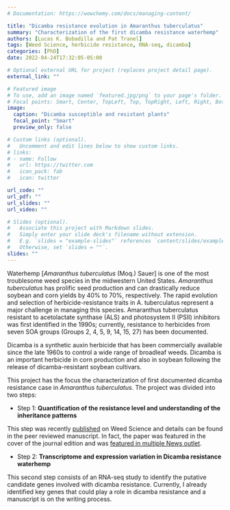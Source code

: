 ```yaml
---
# Documentation: https://wowchemy.com/docs/managing-content/

title: "Dicamba resistance evolution in Amaranthus tuberculatus"
summary: "Characterization of the first dicamba resistance waterhemp"
authors: [Lucas K. Bobadilla and Pat Tranel]
tags: [Weed Science, herbicide resistance, RNA-seq, dicamba]
categories: [PhD]
date: 2022-04-24T17:32:05-05:00

# Optional external URL for project (replaces project detail page).
external_link: ""

# Featured image
# To use, add an image named `featured.jpg/png` to your page's folder.
# Focal points: Smart, Center, TopLeft, Top, TopRight, Left, Right, BottomLeft, Bottom, BottomRight.
image: 
  caption: "Dicamba susceptible and resistant plants"
  focal_point: "Smart"
  preview_only: false

# Custom links (optional).
#   Uncomment and edit lines below to show custom links.
# links:
# - name: Follow
#   url: https://twitter.com
#   icon_pack: fab
#   icon: twitter

url_code: ""
url_pdf: ""
url_slides: ""
url_video: ""

# Slides (optional).
#   Associate this project with Markdown slides.
#   Simply enter your slide deck's filename without extension.
#   E.g. `slides = "example-slides"` references `content/slides/example-slides.md`.
#   Otherwise, set `slides = ""`.
slides: ""
---
```


  Waterhemp [*Amaranthus tuberculatus* (Moq.) Sauer] is one of the most troublesome weed species in the midwestern United States. *Amaranthus tuberculatus* has prolific seed production and can drastically reduce soybean and corn yields by 40% to 70%, respectively. The rapid evolution and selection of herbicide-resistance traits in A. tuberculatus represent a major challenge in managing this species. Amaranthus tuberculatus resistant to acetolactate synthase (ALS) and photosystem II (PSII) inhibitors was first identified in the 1990s; currently, resistance to herbicides from seven SOA groups (Groups 2, 4, 5, 9, 14, 15, 27) has been documented.
  
  Dicamba is a synthetic auxin herbicide that has been commercially available since the late 1960s to control a wide range of broadleaf weeds. Dicamba is an important herbicide in corn production and also in soybean following the release of dicamba-resistant soybean cultivars. 
  
  This project has the focus the characterization of first documented dicamba resistance case in *Amaranthus tuberculatus*. The project was divided into two steps:
  
* Step 1: **Quantification of the resistance level and understanding of the inheritance patterns**

This step was recently [published](https://lucaskbobadilla.github.io/publication/bobadilla-characterization-inheritance-dicamba-2022/) on Weed Science and details can be found in the peer reviewed manuscript. In fact, the paper was featured in the cover of the journal edition and was [featured in multiple News outlet](https://aces.illinois.edu/news/first-dicamba-resistant-waterhemp-reported-illinois).

* Step 2: **Transcriptome and expression variation in Dicamba resistance waterhemp**

This second step consists of an RNA-seq study to identify the putative candidate genes involved with dicamba resistance. Currently, I already identified key genes that could play a role in dicamba resistance and a manuscript is on the writing process.


